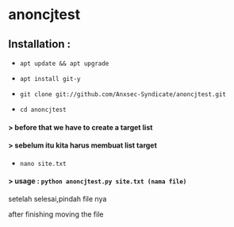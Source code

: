 
# anoncjtest

## Installation :

* `apt update && apt upgrade`

* `apt install git-y`

* `git clone git://github.com/Anxsec-Syndicate/anoncjtest.git`

* `cd anoncjtest`

#### > before that we have to create a target list
#### > sebelum itu kita harus membuat list target

* `nano site.txt`

#### > usage : `python anoncjtest.py site.txt (nama file)`

setelah selesai,pindah file nya

after finishing moving the file

